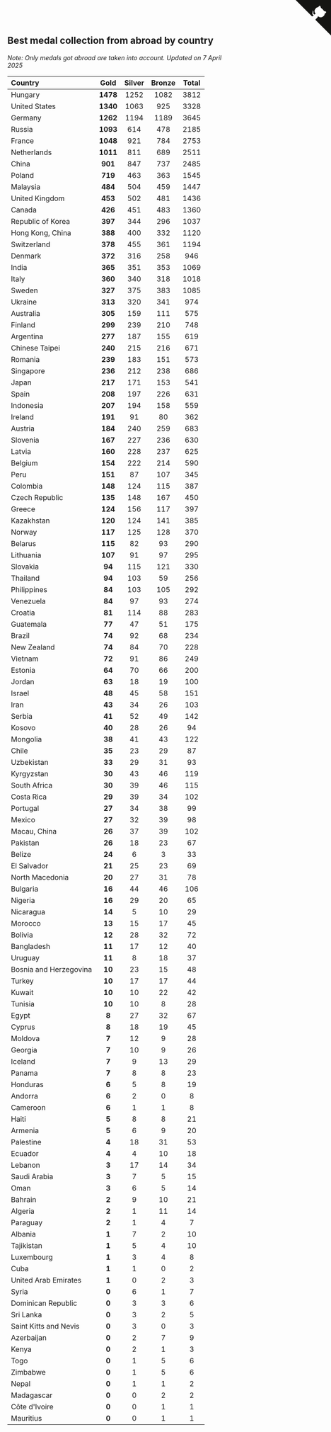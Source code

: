 ## Best medal collection from abroad by country

*Note: Only medals got abroad are taken into account.*
*Updated on  7 April 2025*

| Country | Gold | Silver | Bronze | Total |
| :--- | :--: | :--: | :--: | :--: |
| Hungary | **1478** | 1252 | 1082 | 3812 |
| United States | **1340** | 1063 | 925 | 3328 |
| Germany | **1262** | 1194 | 1189 | 3645 |
| Russia | **1093** | 614 | 478 | 2185 |
| France | **1048** | 921 | 784 | 2753 |
| Netherlands | **1011** | 811 | 689 | 2511 |
| China | **901** | 847 | 737 | 2485 |
| Poland | **719** | 463 | 363 | 1545 |
| Malaysia | **484** | 504 | 459 | 1447 |
| United Kingdom | **453** | 502 | 481 | 1436 |
| Canada | **426** | 451 | 483 | 1360 |
| Republic of Korea | **397** | 344 | 296 | 1037 |
| Hong Kong, China | **388** | 400 | 332 | 1120 |
| Switzerland | **378** | 455 | 361 | 1194 |
| Denmark | **372** | 316 | 258 | 946 |
| India | **365** | 351 | 353 | 1069 |
| Italy | **360** | 340 | 318 | 1018 |
| Sweden | **327** | 375 | 383 | 1085 |
| Ukraine | **313** | 320 | 341 | 974 |
| Australia | **305** | 159 | 111 | 575 |
| Finland | **299** | 239 | 210 | 748 |
| Argentina | **277** | 187 | 155 | 619 |
| Chinese Taipei | **240** | 215 | 216 | 671 |
| Romania | **239** | 183 | 151 | 573 |
| Singapore | **236** | 212 | 238 | 686 |
| Japan | **217** | 171 | 153 | 541 |
| Spain | **208** | 197 | 226 | 631 |
| Indonesia | **207** | 194 | 158 | 559 |
| Ireland | **191** | 91 | 80 | 362 |
| Austria | **184** | 240 | 259 | 683 |
| Slovenia | **167** | 227 | 236 | 630 |
| Latvia | **160** | 228 | 237 | 625 |
| Belgium | **154** | 222 | 214 | 590 |
| Peru | **151** | 87 | 107 | 345 |
| Colombia | **148** | 124 | 115 | 387 |
| Czech Republic | **135** | 148 | 167 | 450 |
| Greece | **124** | 156 | 117 | 397 |
| Kazakhstan | **120** | 124 | 141 | 385 |
| Norway | **117** | 125 | 128 | 370 |
| Belarus | **115** | 82 | 93 | 290 |
| Lithuania | **107** | 91 | 97 | 295 |
| Slovakia | **94** | 115 | 121 | 330 |
| Thailand | **94** | 103 | 59 | 256 |
| Philippines | **84** | 103 | 105 | 292 |
| Venezuela | **84** | 97 | 93 | 274 |
| Croatia | **81** | 114 | 88 | 283 |
| Guatemala | **77** | 47 | 51 | 175 |
| Brazil | **74** | 92 | 68 | 234 |
| New Zealand | **74** | 84 | 70 | 228 |
| Vietnam | **72** | 91 | 86 | 249 |
| Estonia | **64** | 70 | 66 | 200 |
| Jordan | **63** | 18 | 19 | 100 |
| Israel | **48** | 45 | 58 | 151 |
| Iran | **43** | 34 | 26 | 103 |
| Serbia | **41** | 52 | 49 | 142 |
| Kosovo | **40** | 28 | 26 | 94 |
| Mongolia | **38** | 41 | 43 | 122 |
| Chile | **35** | 23 | 29 | 87 |
| Uzbekistan | **33** | 29 | 31 | 93 |
| Kyrgyzstan | **30** | 43 | 46 | 119 |
| South Africa | **30** | 39 | 46 | 115 |
| Costa Rica | **29** | 39 | 34 | 102 |
| Portugal | **27** | 34 | 38 | 99 |
| Mexico | **27** | 32 | 39 | 98 |
| Macau, China | **26** | 37 | 39 | 102 |
| Pakistan | **26** | 18 | 23 | 67 |
| Belize | **24** | 6 | 3 | 33 |
| El Salvador | **21** | 25 | 23 | 69 |
| North Macedonia | **20** | 27 | 31 | 78 |
| Bulgaria | **16** | 44 | 46 | 106 |
| Nigeria | **16** | 29 | 20 | 65 |
| Nicaragua | **14** | 5 | 10 | 29 |
| Morocco | **13** | 15 | 17 | 45 |
| Bolivia | **12** | 28 | 32 | 72 |
| Bangladesh | **11** | 17 | 12 | 40 |
| Uruguay | **11** | 8 | 18 | 37 |
| Bosnia and Herzegovina | **10** | 23 | 15 | 48 |
| Turkey | **10** | 17 | 17 | 44 |
| Kuwait | **10** | 10 | 22 | 42 |
| Tunisia | **10** | 10 | 8 | 28 |
| Egypt | **8** | 27 | 32 | 67 |
| Cyprus | **8** | 18 | 19 | 45 |
| Moldova | **7** | 12 | 9 | 28 |
| Georgia | **7** | 10 | 9 | 26 |
| Iceland | **7** | 9 | 13 | 29 |
| Panama | **7** | 8 | 8 | 23 |
| Honduras | **6** | 5 | 8 | 19 |
| Andorra | **6** | 2 | 0 | 8 |
| Cameroon | **6** | 1 | 1 | 8 |
| Haiti | **5** | 8 | 8 | 21 |
| Armenia | **5** | 6 | 9 | 20 |
| Palestine | **4** | 18 | 31 | 53 |
| Ecuador | **4** | 4 | 10 | 18 |
| Lebanon | **3** | 17 | 14 | 34 |
| Saudi Arabia | **3** | 7 | 5 | 15 |
| Oman | **3** | 6 | 5 | 14 |
| Bahrain | **2** | 9 | 10 | 21 |
| Algeria | **2** | 1 | 11 | 14 |
| Paraguay | **2** | 1 | 4 | 7 |
| Albania | **1** | 7 | 2 | 10 |
| Tajikistan | **1** | 5 | 4 | 10 |
| Luxembourg | **1** | 3 | 4 | 8 |
| Cuba | **1** | 1 | 0 | 2 |
| United Arab Emirates | **1** | 0 | 2 | 3 |
| Syria | **0** | 6 | 1 | 7 |
| Dominican Republic | **0** | 3 | 3 | 6 |
| Sri Lanka | **0** | 3 | 2 | 5 |
| Saint Kitts and Nevis | **0** | 3 | 0 | 3 |
| Azerbaijan | **0** | 2 | 7 | 9 |
| Kenya | **0** | 2 | 1 | 3 |
| Togo | **0** | 1 | 5 | 6 |
| Zimbabwe | **0** | 1 | 5 | 6 |
| Nepal | **0** | 1 | 1 | 2 |
| Madagascar | **0** | 0 | 2 | 2 |
| Côte d'Ivoire | **0** | 0 | 1 | 1 |
| Mauritius | **0** | 0 | 1 | 1 |


<a href="https://github.com/jonatanklosko/wca_statistics" class="github-corner" aria-label="View source on Github"><svg width="80" height="80" viewBox="0 0 250 250" style="fill:#151513; color:#fff; position: absolute; top: 0; border: 0; right: 0;" aria-hidden="true"><path d="M0,0 L115,115 L130,115 L142,142 L250,250 L250,0 Z"></path><path d="M128.3,109.0 C113.8,99.7 119.0,89.6 119.0,89.6 C122.0,82.7 120.5,78.6 120.5,78.6 C119.2,72.0 123.4,76.3 123.4,76.3 C127.3,80.9 125.5,87.3 125.5,87.3 C122.9,97.6 130.6,101.9 134.4,103.2" fill="currentColor" style="transform-origin: 130px 106px;" class="octo-arm"></path><path d="M115.0,115.0 C114.9,115.1 118.7,116.5 119.8,115.4 L133.7,101.6 C136.9,99.2 139.9,98.4 142.2,98.6 C133.8,88.0 127.5,74.4 143.8,58.0 C148.5,53.4 154.0,51.2 159.7,51.0 C160.3,49.4 163.2,43.6 171.4,40.1 C171.4,40.1 176.1,42.5 178.8,56.2 C183.1,58.6 187.2,61.8 190.9,65.4 C194.5,69.0 197.7,73.2 200.1,77.6 C213.8,80.2 216.3,84.9 216.3,84.9 C212.7,93.1 206.9,96.0 205.4,96.6 C205.1,102.4 203.0,107.8 198.3,112.5 C181.9,128.9 168.3,122.5 157.7,114.1 C157.9,116.9 156.7,120.9 152.7,124.9 L141.0,136.5 C139.8,137.7 141.6,141.9 141.8,141.8 Z" fill="currentColor" class="octo-body"></path></svg></a><style>.github-corner:hover .octo-arm{animation:octocat-wave 560ms ease-in-out}@keyframes octocat-wave{0%,100%{transform:rotate(0)}20%,60%{transform:rotate(-25deg)}40%,80%{transform:rotate(10deg)}}@media (max-width:500px){.github-corner:hover .octo-arm{animation:none}.github-corner .octo-arm{animation:octocat-wave 560ms ease-in-out}}</style>
